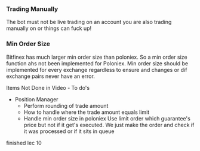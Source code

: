 


### Trading Manually
The bot must not be live trading on an account you are also trading manually on or things can fuck up!




### Min Order Size

Bitfinex has much larger min order size than poloniex. So a min order size function ahs not been implemented for Poloniex.
Min order size should be implemented for every exchange regardless to ensure and changes or dif exchange pairs never have an error.



Items Not Done in Video - To do's
- Position Manager
    - Perform rounding of trade amount
    - How to handle where the trade amount equals limit
    - Handle min order size in poloniex
Use limit order which guarantee's price but not if it get's executed.
We just make the order and check if it was processed or if it sits in queue


finished lec 10